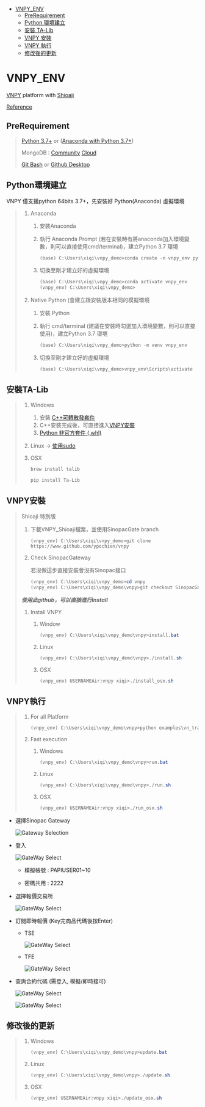 <!-- toc -->

- [VNPY_ENV](#VNPY_ENV)
  - [PreRequirement](#PreRequirement)
  - [Python 環境建立](#Python環境建立)
  - [安裝 TA-Lib](#安裝TA-Lib)
  - [VNPY 安裝](#VNPY安裝)
  - [VNPY 執行](#VNPY執行)
  - [修改後的更新](#修改後的更新)

<!-- /toc -->

# VNPY_ENV

[VNPY](https://github.com/vnpy/vnpy) platform with [Shioaji](https://sinotrade.github.io/)

[Reference](https://blog.alvin.tw/Shioaji-With-Vnpy/)

## PreRequirement

> [Python 3.7+](https://www.python.org/)  or ([Anaconda with Python 3.7+](https://www.anaconda.com/products/individual))
>
> MongoDB : [Community](https://www.mongodb.com/) [Cloud](https://www.mongodb.com/cloud/atlas/lp/try2?utm_source=google&utm_campaign=gs_apac_taiwan_search_brand_atlas_desktop&utm_term=mongodb&utm_medium=cpc_paid_search&utm_ad=e&gclid=CjwKCAjwx9_4BRAHEiwApAt0zrYtmb8BvZfMxkfbiv7Wh6yKCYP2BdE7MpuG4zObl-ftgE3N8rd6qBoCbsAQAvD_BwE)
>
> [Git Bash](https://git-scm.com/) or [Github Desktop](https://desktop.github.com/)

## Python環境建立

VNPY 僅支援python 64bits 3.7+，先安裝好 Python(Anaconda) 虛擬環境

>  1. Anaconda
>
>      1. 安裝Anaconda
>
>      2. 執行 Anaconda Prompt (若在安裝時有將anaconda加入環境變數，則可以直接使用cmd/terminal)，建立Python 3.7 環境
>
>         ```powershell
>         (base) C:\Users\xiqi\vnpy_demo>conda create -n vnpy_env python=3.7
>         ```
>
>      3. 切換至剛才建立好的虛擬環境
>
>         ```powershell
>         (base) C:\Users\xiqi\vnpy_demo>conda activate vnpy_env
>         (vnpy_env) C:\Users\xiqi\vnpy_demo>
>         ```
>
>  2. Native Python (會建立跟安裝版本相同的模擬環境
>
>      1. 安裝 Python
>
>      2. 執行 cmd/terminal (建議在安裝時勾選加入環境變數，則可以直接使用)，建立Python 3.7 環境
>
>         ```powershell
>         (base) C:\Users\xiqi\vnpy_demo>python -m venv vnpy_env
>         ```
>
>      3. 切換至剛才建立好的虛擬環境
>
>         ```powershell
>         (base) C:\Users\xiqi\vnpy_demo>vnpy_env\Scripts\activate
>         ```

## 安裝TA-Lib

> 1. Windows
>
>    1. 安裝 [C++可轉散發套件](https://support.microsoft.com/zh-tw/help/2977003/the-latest-supported-visual-c-downloads)
>    2. C++安裝完成後，可直接進入[VNPY安裝](#VNPY安裝)
>    3. [Python 非官方套件 (.whl)](https://www.lfd.uci.edu/~gohlke/pythonlibs/#ta-lib)
>
> 2. Linux -> [使用sudo](https://gist.github.com/brunocapelao/ed1b4f566fccf630e1fb749e5992e964)
>
> 3. OSX
>
>    ```powershell
>    brew install talib
>    ```
>
>    ```powershell
>    pip install Ta-Lib
>    ```

## VNPY安裝

> Shioaji 特別版
>
> 1. 下載VNPY_Shioaji檔案，並使用SinopacGate branch
>
>    ```
>    (vnpy_env) C:\Users\xiqi\vnpy_demo>git clone https://www.github.com/ypochien/vnpy
>    ```
>
> 2. Check SinopacGateway
>
>    若沒做這步直接安裝會沒有Sinopac接口
>
>    ```powershell
>    (vnpy_env) C:\Users\xiqi\vnpy_demo>cd vnpy
>    (vnpy_env) C:\Users\xiqi\vnpy_demo\vnpy>git checkout SinopacGateway
>    ```
>
> ***使用此github，可以直接進行Install***
>
> 1. Install VNPY
>
>    1. Window
>
>       ```powershell
>       (vnpy_env) C:\Users\xiqi\vnpy_demo\vnpy>install.bat
>       ```
>
>    2. Linux
>
>       ```powershell
>       (vnpy_env) C:\Users\xiqi\vnpy_demo\vnpy>./install.sh
>       ```
>
>    3. OSX
>
>       ```powershell
>       (vnpy_env) USERNAMEAir:vnpy xiqi>./install_osx.sh
>       ```

## VNPY執行

> 1. For all Platform
>
>    ```powershell
>    (vnpy_env) C:\Users\xiqi\vnpy_demo\vnpy>python examples\vn_trader\run.py
>    ```
>
> 2. Fast execution
>
>    1. Windows
>
>       ```powershell
>       (vnpy_env) C:\Users\xiqi\vnpy_demo\vnpy>run.bat
>       ```
>
>    2. Linux
>
>       ```powershell
>       (vnpy_env) C:\Users\xiqi\vnpy_demo\vnpy>./run.sh
>       ```
>
>    3. OSX
>
>       ```powershell
>       (vnpy_env) USERNAMEAir:vnpy xiqi>./run_osx.sh
>       ```

- 選擇Sinopac Gateway

  ![Gateway Selection](https://github.com/xiqicpt/vnpy_env/blob/master/Figure/Gateway%20Selection.png)

- 登入

  ![GateWay Select](https://github.com/xiqicpt/vnpy_env/blob/master/Figure/Login.png)

  - 模擬帳號 : PAPIUSER01~10

  - 密碼共用 : 2222

- 選擇報價交易所

  ![GateWay Select](https://github.com/xiqicpt/vnpy_env/blob/master/Figure/Exchange%20Selection.png)

- 訂閱即時報價 (Key完商品代碼後按Enter)

  - TSE

    ![GateWay Select](https://github.com/xiqicpt/vnpy_env/blob/master/Figure/TSE%20Quote.png)

  - TFE

    ![GateWay Select](https://github.com/xiqicpt/vnpy_env/blob/master/Figure/TSE%20Quote.png)

- 查詢合約代碼 (需登入, 模擬/即時接可)

  ![GateWay Select](https://github.com/xiqicpt/vnpy_env/blob/master/Figure/Go%20To%20Contract%20Search.png)

  ![GateWay Select](https://github.com/xiqicpt/vnpy_env/blob/master/Figure/Contract%20Search.png)



## 修改後的更新

>  1. Windows
>
>     ```powershell
>     (vnpy_env) C:\Users\xiqi\vnpy_demo\vnpy>update.bat
>     ```
>
>  2. Linux
>
>     ```powershell
>     (vnpy_env) C:\Users\xiqi\vnpy_demo\vnpy>./update.sh
>     ```
>
>  3. OSX
>
>     ```powershell
>     (vnpy_env) USERNAMEAir:vnpy xiqi>./update_osx.sh
>     ```
